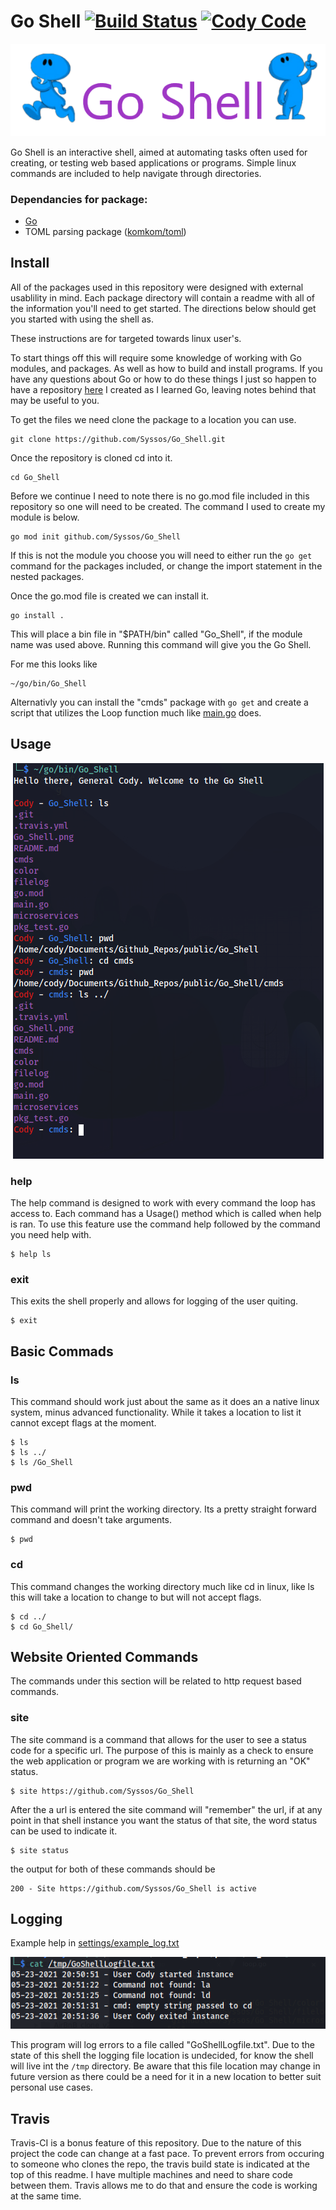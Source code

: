 # Go Shell [![Build Status](https://travis-ci.com/Syssos/Go_Shell.svg?branch=main)](https://travis-ci.com/github/Syssos/Go_Shell)  [![Cody Code](https://syssos.app/static/images/index/cody_code.svg)](https://syssos.app)

<p align="center">
  <img src="https://raw.githubusercontent.com/Syssos/Go_Shell/main/settings/images/Go_Shell.png" alt="Go Shell img"/>
</p>

Go Shell is an interactive shell, aimed at automating tasks often used for creating, or testing web based applications or programs. Simple linux commands are included to help navigate through directories.

### Dependancies for package:
- [Go](https://golang.org/)
- TOML parsing package ([komkom/toml](https://github.com/komkom/toml))

## Install

All of the packages used in this repository were designed with external usablility in mind. Each package directory will contain a readme with all of the information you'll need to get started. The directions below should get you started with using the shell as.

These instructions are for targeted towards linux user's.

To start things off this will require some knowledge of working with Go modules, and packages. As well as how to build and install programs. If you have any questions about Go or how to do these things I just so happen to have a repository [here](https://github.com/Syssos/Learning_Go) I created as I learned Go, leaving notes behind that may be useful to you.

To get the files we need clone the package to a location you can use.

``` 
git clone https://github.com/Syssos/Go_Shell.git
```
Once the repository is cloned cd into it.
```
cd Go_Shell
```
Before we continue I need to note there is no go.mod file included in this repository so one will need to be created. The command I used to create my module is below.

```
go mod init github.com/Syssos/Go_Shell
```
If this is not the module you choose you will need to either run the ``` go get ``` command for the packages included, or change the import statement in the nested packages.

Once the go.mod file is created we can install it.

```
go install .
```

This will place a bin file in "$PATH/bin" called "Go_Shell", if the module name was used above. Running this command will give you the Go Shell.

For me this looks like

```
~/go/bin/Go_Shell
```
Alternativly you can install the "cmds" package with ``` go get ``` and create a script that utilizes the Loop function much like [main.go](https://github.com/Syssos/Go_Shell/blob/main/main.go) does.

## Usage
<p align="center">
  <img src="https://raw.githubusercontent.com/Syssos/Go_Shell/main/settings/images/Shell.PNG" alt="Go Shell img"/>
</p>

### help
The help command is designed to work with every command the loop has access to. Each command has a Usage() method which is called when help is ran. To use this feature use the command help followed by the command you need help with.

```
$ help ls
```

### exit
This exits the shell properly and allows for logging of the user quiting.

```
$ exit
```

## Basic Commads

### ls
This command should work just about the same as it does an a native linux system, minus advanced functionality. While it takes a location to list it cannot except flags at the moment.

```
$ ls
$ ls ../
$ ls /Go_Shell
```
### pwd
This command will print the working directory. Its a pretty straight forward command and doesn't take arguments.

```
$ pwd
```
### cd
This command changes the working directory much like cd in linux, like ls this will take a location to change to but will not accept flags.

```
$ cd ../
$ cd Go_Shell/
```

## Website Oriented Commands

The commands under this section will be related to http request based commands.

### site

The site command is a command that allows for the user to see a status code for a specific url. The purpose of this is mainly as a check to ensure the web application or program we are working with is returning an "OK" status.

```
$ site https://github.com/Syssos/Go_Shell
```

After the a url is entered the site command will "remember" the url, if at any point in that shell instance you want the status of that site, the word status can be used to indicate it.

```
$ site status
```
the output for both of these commands should be

```
200 - Site https://github.com/Syssos/Go_Shell is active
```


## Logging
Example help in [settings/example_log.txt](https://github.com/Syssos/Go_Shell/blob/main/settings/example_log.txt)

<p align="center">
  <img src="https://raw.githubusercontent.com/Syssos/Go_Shell/main/settings/images/Error_Log_Example.PNG" alt="Go Shell img"/>
</p>

This program will log errors to a file called "GoShellLogfile.txt". Due to the state of this shell the logging file location is undecided, for know the shell will live int the ```/tmp``` directory. Be aware that this file location may change in future version as there could be a need for it in a new location to better suit personal use cases.


## Travis

Travis-CI is a bonus feature of this repository. Due to the nature of this project the code can change at a fast pace. To prevent errors from occuring to someone who clones the repo, the travis build state is indicated at the top of this readme. I have multiple machines and need to share code between them. Travis allows me to do that and ensure the code is working at the same time.
